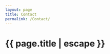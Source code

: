 ```yaml
---
layout: page
title: Contact
permalink: /Contact/
---
```


<h1 class="header center blue-text">{{ page.title | escape }}</h1>